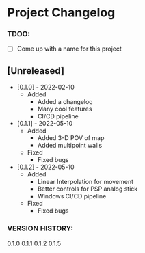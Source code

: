 # Project Changelog

### TDOO: 
- [ ] Come up with a name for this project

## [Unreleased]

- [0.1.0] - 2022-02-10
  - Added
    - Added a changelog
    - Many cool features
    - CI/CD pipeline
- [0.1.1] - 2022-05-10
  - Added
    - Added 3-D POV of map
    - Added multipoint walls
  - Fixed
    - Fixed bugs
- [0.1.2] - 2022-05-10
  - Added
    - Linear Interpolation for movement
    - Better controls for PSP analog stick
    - Windows CI/CD pipeline
  - Fixed
    - Fixed bugs

### VERSION HISTORY:
0.1.0
0.1.1
0.1.2
0.1.5